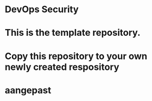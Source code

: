 # DevOps Security
# This is the template repository.
# Copy this repository to your own newly created respository
# aangepast
